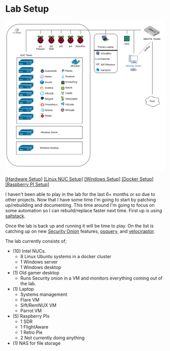 # Lab Setup

![Picture of current lab setup](HomeLab%20Pic.png "Lab")

[[Hardware Setup]](https://github.com/EddyIAM/Lab/blob/main/Hardware%20setup.md)
[[Linux NUC Setup]](https://github.com/EddyIAM/Lab/blob/main/Linux%20NUC%20setup.md)
[[Windows Setup]](https://github.com/EddyIAM/Lab/blob/main/Windows%20setup.md)
[[Docker Setup]](https://github.com/EddyIAM/Lab/blob/main/Docker%20setup.md)
[[Raspberry PI Setup]](https://github.com/EddyIAM/Lab/blob/main/Pi%20setup.md)

I haven't been able to play in the lab for the last 6+ months or so due to other projects.  Now that I have some time I'm going to start by patching up/rebuilding and documenting.  This time around I'm going to focus on some automation so I can rebuild/replace faster next time.  First up is using [saltstack](https://saltproject.io/).

Once the lab is back up and running it will be time to play.  On the list is catching up on new [Security Onion](https://securityonionsolutions.com/) features, [osquery](https://osquery.io/), and [velociraptor](https://docs.velociraptor.app/). 

The lab currently consists of;

- (10) Intel NUCs.
  - 8 Linux Ubuntu systems in a docker cluster
  - 1 Windows server
  - 1 Windows desktop  
- (1) Old gamer desktop
  - Runs Security onion in a VM and monitors everything coming out of the lab.
- (1) Laptop
  - Systems management
  - Flare VM
  - Sift/RemNUX VM
  - Parrot VM
- (5) Raspberry PIs
  - 1 SDR
  - 1 FlightAware
  - 1 Retro Pie
  - 2 Not currently doing anything
- (1) NAS for file storage
